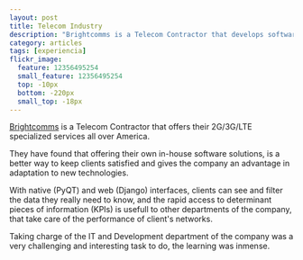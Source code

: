 ```yaml
---
layout: post
title: Telecom Industry 
description: "Brightcomms is a Telecom Contractor that develops software specially designed for 2G/3G/LTE tunning."
category: articles
tags: [experiencia]
flickr_image:
  feature: 12356495254 
  small_feature: 12356495254 
  top: -10px
  bottom: -220px
  small_top: -18px
---
```


[Brightcomms](http://www.brightcomms.com/) is a Telecom Contractor that offers their 2G/3G/LTE specialized services all over America.

They have found that offering their own in-house software solutions, is a better way to keep clients satisfied and gives the company an advantage in adaptation to new technologies. 

With native (PyQT) and web (Django) interfaces, clients can see and filter the data they really need to know, and the rapid access to determinant pieces of information (KPIs) is usefull to other departments of the company, that take care of the performance of client's networks. 

Taking charge of the IT and Development department of the company was a very challenging and interesting task to do, the learning was inmense. 
